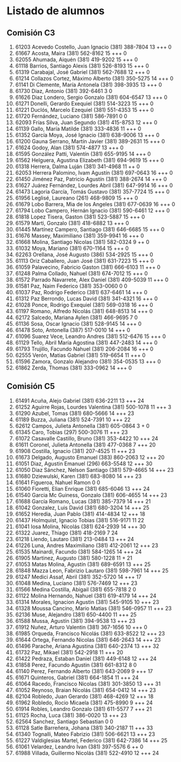 # Listado de alumnos

## Comisión C3
01.  61203  Acevedo Costello, Juan Ignacio            (381) 388-7804        13 +++               0
02.  61667  Acosta, Maira                             (381) 562-8162        15 +++               0
03.  62055  Ahumada, Aiquén                           (381) 419-9202        15 +++               0
04.  61118  Barrios, Santiago Alexis                  (381) 526-8193        15 +++               0
05.  61319  Carabajal, José Gabriel                   (381) 562-7688        12 +++               0
06.  61214  Collazos Cortez, Máximo Alberto           (381) 350-5275        14 +++               0
07.  61141  Di Clemente, María Antonela               (381) 398-3935        13 +++               0
08.  61730  Diaz, Antonio                             (381) 392-6461         3                   0
09.  61626  Diaz Londero, Sergio Gonzalo              (381) 604-6547        13 +++               0
10.  61271  Donelli, Gerardo Exequiel                 (381) 514-3223        15 +++               0
11.  61221  Duclós, Marcelo Ezequiel                  (381) 551-4353        15 +++               0
12.  61720  Fernández, Luciano                        (381) 586-7891         0                   0
13.  62093  Frías Silva, Juan Segundo                 (381) 415-8753        12 +++               0
14.  61139  Gallo, María Matilde                      (381) 333-4836        11 +++               0
15.  61352  García Moya, José Ignacio                 (381) 638-9006        13 +++               0
16.  61200  Gauna Serrano, Martín Javier              (381) 389-2631        15 +++               0
17.  61624  Godoy, Alan                               (381) 574-4877        13 +++               0
18.  61595  González Patti, Valentín                  (381) 655-9195        14 +++               0
19.  61562  Helguera, Agustina Elizabeth              (381) 694-9619        15 +++               0
20.  61318  Herrera, Dalma Luján                      (381) 341-4968        11 ++                0
21.  62053  Herrera Palomino, Ivam Agustín            (381) 697-0643        16 +++               0
22.  61450  Jiménez Paz, Patricio Agustín             (381) 388-2674        14 +++               0
23.  61627  Juárez Fernández, Lourdes Abril           (381) 647-9914        16 +++               0
24.  61473  Lagoria García, Tomás Gustavo             (381) 357-7724        15 +++               0
25.  61956  Leglisé, Laureano                         (261) 468-9809        15 +++               0
26.  61679  Lobo Barrera, Mia de los Angeles          (381) 677-0639        16 +++               0
27.  61794  Lobo Campero, Hernán Ignacio              (381) 590-6461        12 +++               0
28.  61818  Lopez Tisera, Gaston                      (381) 523-5887        15 +++               0
29.  61579  Marti, Gonzalo                            (381) 418-6882        13 +++               0
30.  61445  Martínez Campero, Santiago                (381) 646-6685        15 +++               0
31.  61676  Massey, Maximiliano                       (381) 359-9941        16 +++               0
32.  61668  Molina, Santiago Nicolas                  (381) 582-0324         9 ++                0
33.  61032  Moya, Mariano                             (381) 670-1164        15 +++               0
34.  62263  Orellana, José Augusto                    (386) 534-2925        15 +++               0
35.  61113  Oriz Caballero, Juan José                 (381) 631-7223        15 +++               0
36.  61059  Palavecino, Fabricio Gaston               (381) 666-6103        11 +++               0
37.  61248  Palma Collado, Nahuel                     (381) 674-7012        15 +++               0
38.  61572  Parrado Navarrete, Alex Daniel            (381) 409-5039        11 +++               0
39.  61581  Paz, Naim Federico                        (381) 353-0060         0                   0
40.  61037  Paz, Rodrigo Federico                     (381) 637-6461        14 +++               0
41.  61312  Paz Berrondo, Lucas David                 (381) 341-4321        16 +++               0
42.  61028  Ponce, Rodrigo Exequiel                   (381) 569-0318        16 +++               0
43.  61197  Romano, Alfredo Nicolás                   (381) 648-8513        14 +++               0
44.  62172  Salcedo, Mariana Aylen                    (381) 466-9695         7                   0
45.  61136  Sosa, Oscar Ignacio                       (381) 528-9145        14 +++               0
46.  61478  Soto, Antonella                           (387) 517-0010        14 +++               0
47.  61096  Suarez Vece, Leandro Andres               (381) 512-6476        15 +++               0
48.  61129  Tello, Abril María Agostina               (381) 447-2483        14 +++               0
49.  61793  Trujillo, Facundo Nahuel                  (381) 206-2084        16 +++               0
50.  62555  Verón, Matias Gabriel                     (381) 519-6654        11 +++               0
51.  61596  Zamora, Gonzalo Alejandro                 (381) 354-0535        13 +++               0
52.  61862  Zerda, Thomas                             (381) 333-0962        14 +++               0

## Comisión C5
01.  61491  Acuña, Alejo Gabriel                      (381) 636-2211        13 +++              24
02.  61252  Aguirre Rojas, Lourdes Valentina          (381) 500-1078        11 +++               3
03.  61290  Azubel, Tomas                             (381) 680-5666        14 +++              23
04.  61189  Buzza, Juliana                            (381) 524-7391        10 +++              22
05.  62612  Campos, Julieta Antonella                 (381) 605-0864         3 +                 0
06.  61345  Caro, Tobias                              (297) 500-3076        11 +++              23
07.  61072  Casavalle Castillo, Bruno                 (381) 353-4422        10 +++              24
08.  61611  Coronel, Julieta Antonella                (381) 477-0368         7 +++              20
09.  61908  Costilla, Ignacio                         (381) 207-4525        11 +++              23
10.  61673  Delgado, Augusto Emanuel                  (383) 860-2063        12 +++              20
11.  61051  Diaz, Agustin Emanuel                     (296) 663-5548        12 +++              30
12.  61050  Diaz Sánchez, Nelson Santiago             (381) 579-4665        14 +++              23
13.  61680  Dziewulski, Karen                         (381) 683-8080        14 +++              23
14.  61641  Figueroa, Nahuel Ramon                                           0                   0
15.  61060  Fioretti, Elian Enrique                   (381) 685-6046        13 +++              24
16.  61540  Garcia Mc Guiness, Gonzalo                (381) 606-4655        14 +++              23
17.  61688  García Romano, Lucas                      (381) 385-7379        14 +++              21
18.  61042  Gonzalez, Luis David                      (381) 680-3204        14 +++              25
19.  61652  Heredia, Juan Pablo                       (381) 414-4834        12 +++              18
20.  61437  Holmquist, Ignacio Tobias                 (381) 516-9171        11                  22
21.  61041  Iosa Molina, Nicolás                      (381) 624-2939        14 +++              30
22.  61322  Juarez, Thiago                            (381) 418-2169         7                  24
23.  61218  Liendo, Lautaro                           (381) 213-0484        13 +++              24
24.  61226  Luna, Andres Maximiliano                  (381) 412-2061        12 +++              23
25.  61535  Mainardi, Facundo                         (381) 584-1265        14 +++              24
26.  61905  Martinez, Augusto                         (381) 580-1228        11 +                21
27.  61053  Matas Molina, Agustín                     (381) 689-6591        13 +++              25
28.  61848  Mazza Leon, Fabrizio Lautaro              (381) 598-7961        14 +++              25
29.  61247  Medici Assaf, Abril                       (381) 352-5720        14 +++              17
30.  61048  Medina, Luciano                           (381) 576-7469        12 +++              23
31.  61566  Medina Costilla, Abigail                  (381) 655-7818         2                   0
32.  61122  Molina Hernando, Nahuel                   (381) 619-4179        14 +++              24
33.  61314  Morales, Ignacion Agustin                 (381) 545-9105        10 +++              23
34.  61328  Moussa Cancino, Mario Matias              (381) 546-0957        11 +++              23
35.  62136  Muse, Alejandro                           (381) 650-4400        11 +++              25
36.  61588  Mussa, Agustín                            (381) 394-9538        13 +++              23
37.  61912  Nuñez, Arturo Valentin                    (381) 367-1656        10 +++               0
38.  61985  Orqueda, Francisco Nicolás                (381) 633-8522        12 +++              23
39.  61644  Ortega, Fernando Nicolas                  (381) 646-2643        14 +++              23
40.  61496  Parache, Ariana Agustina                  (381) 640-2374        13 +++              32
41.  61732  Paz, Mikael                               (381) 542-2918        11 +++              20
42.  61422  Pedraza, Estaban Daniel                   (381) 449-6148        12 +++              24
43.  61858  Perez, Facundo Agustin                    (381) 661-8312         8                   0
44.  61140  Perez, Fernando Alberto                   (381) 643-2069         9 +++              17
45.  61671  Quinteros, Gabriel                        (381) 664-1854        11 +++              24
46.  61064  Racedo, Francisco Nicolas                 (381) 301-3850        13 +++              31
47.  61052  Reynoso, Braian Nicolás                   (381) 654-0412        14 +++              23
48.  62104  Robledo, Juan Gerardo                     (381) 468-4269        12 +++              18
49.  61962  Robledo, Rocio Micaela                    (381) 475-8990         9 +++              24
50.  61914  Robles, Leandro Gonzalo                   (381) 611-5577         7 +++              21
51.  61125  Rocha, Luca                               (381) 386-0020        13 +++              23
52.  62564  Sanchez, Santiago Sebastian                                      0                   0
53.  61128  Satle Barreñera, Johana                   (381) 340-2187        11 +++              33
54.  61340  Tognalli, Mateo Fabrizio                  (381) 506-6621        13 +++              23
55.  61227  Valdiglesias Martel, Federico             (381) 642-7386        14 +++              25
56.  61061  Velardez, Leandro Ivan                    (381) 397-5576         6 ++                0
57.  61988  Villada, Guillermo Nicolás                (381) 522-4910        12 +++              24
